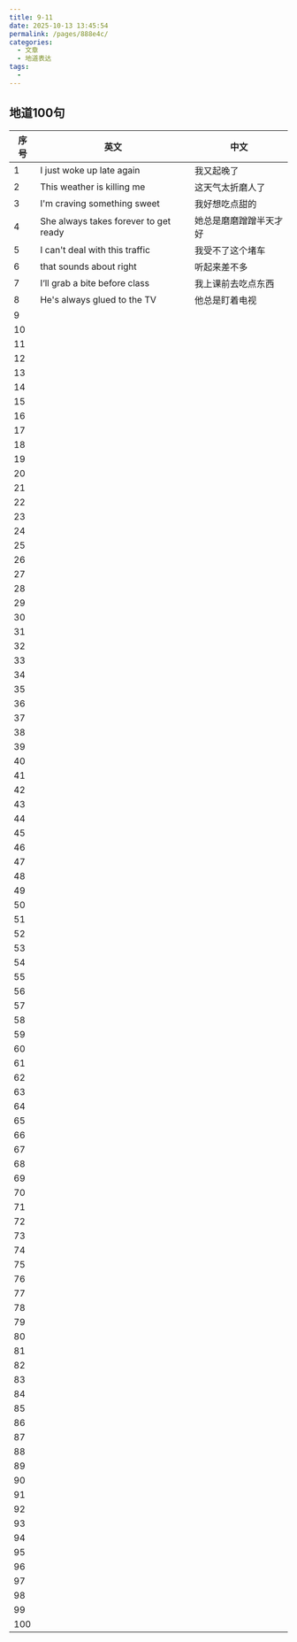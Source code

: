 ```yaml
---
title: 9-11
date: 2025-10-13 13:45:54
permalink: /pages/888e4c/
categories:
  - 文章
  - 地道表达
tags:
  - 
---
```

## 地道100句

| 序号 | 英文                                  | 中文                   |
| ---- | ------------------------------------- | ---------------------- |
| 1    | I just woke up late again             | 我又起晚了             |
| 2    | This weather is killing me            | 这天气太折磨人了       |
| 3    | I'm craving something sweet           | 我好想吃点甜的         |
| 4    | She always takes forever to get ready | 她总是磨磨蹭蹭半天才好 |
| 5    | I can't deal with this traffic        | 我受不了这个堵车       |
| 6    | that sounds about right               | 听起来差不多           |
| 7    | I‘ll grab a bite before class         | 我上课前去吃点东西     |
| 8    | He's always glued to the TV           | 他总是盯着电视         |
| 9    |                                       |                        |
| 10   |                                       |                        |
| 11   |                                       |                        |
| 12   |                                       |                        |
| 13   |                                       |                        |
| 14   |                                       |                        |
| 15   |                                       |                        |
| 16   |                                       |                        |
| 17   |                                       |                        |
| 18   |                                       |                        |
| 19   |                                       |                        |
| 20   |                                       |                        |
| 21   |                                       |                        |
| 22   |                                       |                        |
| 23   |                                       |                        |
| 24   |                                       |                        |
| 25   |                                       |                        |
| 26   |                                       |                        |
| 27   |                                       |                        |
| 28   |                                       |                        |
| 29   |                                       |                        |
| 30   |                                       |                        |
| 31   |                                       |                        |
| 32   |                                       |                        |
| 33   |                                       |                        |
| 34   |                                       |                        |
| 35   |                                       |                        |
| 36   |                                       |                        |
| 37   |                                       |                        |
| 38   |                                       |                        |
| 39   |                                       |                        |
| 40   |                                       |                        |
| 41   |                                       |                        |
| 42   |                                       |                        |
| 43   |                                       |                        |
| 44   |                                       |                        |
| 45   |                                       |                        |
| 46   |                                       |                        |
| 47   |                                       |                        |
| 48   |                                       |                        |
| 49   |                                       |                        |
| 50   |                                       |                        |
| 51   |                                       |                        |
| 52   |                                       |                        |
| 53   |                                       |                        |
| 54   |                                       |                        |
| 55   |                                       |                        |
| 56   |                                       |                        |
| 57   |                                       |                        |
| 58   |                                       |                        |
| 59   |                                       |                        |
| 60   |                                       |                        |
| 61   |                                       |                        |
| 62   |                                       |                        |
| 63   |                                       |                        |
| 64   |                                       |                        |
| 65   |                                       |                        |
| 66   |                                       |                        |
| 67   |                                       |                        |
| 68   |                                       |                        |
| 69   |                                       |                        |
| 70   |                                       |                        |
| 71   |                                       |                        |
| 72   |                                       |                        |
| 73   |                                       |                        |
| 74   |                                       |                        |
| 75   |                                       |                        |
| 76   |                                       |                        |
| 77   |                                       |                        |
| 78   |                                       |                        |
| 79   |                                       |                        |
| 80   |                                       |                        |
| 81   |                                       |                        |
| 82   |                                       |                        |
| 83   |                                       |                        |
| 84   |                                       |                        |
| 85   |                                       |                        |
| 86   |                                       |                        |
| 87   |                                       |                        |
| 88   |                                       |                        |
| 89   |                                       |                        |
| 90   |                                       |                        |
| 91   |                                       |                        |
| 92   |                                       |                        |
| 93   |                                       |                        |
| 94   |                                       |                        |
| 95   |                                       |                        |
| 96   |                                       |                        |
| 97   |                                       |                        |
| 98   |                                       |                        |
| 99   |                                       |                        |
| 100  |                                       |                        |

